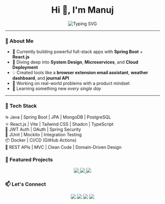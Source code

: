 <h1 align="center">Hi 👋, I'm Manuj</h1>
<p align="center">
  <img src="https://readme-typing-svg.demolab.com?font=Fira+Code&size=24&pause=1000&center=true&vCenter=true&width=435&lines=Full+Stack+Java+Developer;Spring+Boot+%7C+React+%7C+MongoDB;Clean+Architecture+Enthusiast+%F0%9F%AA%9B" alt="Typing SVG" />
</p>

---

### 🧠 About Me  
- 🔭 Currently building powerful full-stack apps with **Spring Boot** + **React.js**  
- 🌱 Diving deep into **System Design**, **Microservices**, and **Cloud Deployment**  
- 💡 Created tools like a **browser extension email assistant**, **weather dashboard**, and **journal API**  
- 🧩 Working on real-world problems with a product mindset  
- 📖 Learning something new *every single day*

---

### 🚀 Tech Stack  
☕ Java | Spring Boot | JPA | MongoDB | PostgreSQL  
⚛️ React.js | Vite | Tailwind CSS | Shadcn | TypeScript  
🔐 JWT Auth | OAuth | Spring Security  
🧪 JUnit | Mockito | Integration Testing  
📦 Docker | CI/CD (GitHub Actions)  
📁 REST APIs | MVC | Clean Code | Domain-Driven Design

### 📂 Featured Projects
<p align="center"> <a href="https://github.com/manuj-chadha/email-reply-assistant"> <img src="https://img.shields.io/badge/Email%20Reply%20Assistant-%23007396.svg?&style=for-the-badge&logo=maildotru&logoColor=white" /> </a> <a href="https://github.com/manuj-chadha/weather-dashboard"> <img src="https://img.shields.io/badge/Weather%20App-%23FFA500.svg?&style=for-the-badge&logo=cloud&logoColor=white" /> </a> <a href="https://github.com/manuj-chadha/journal-api"> <img src="https://img.shields.io/badge/Journal%20API-%234caf50.svg?&style=for-the-badge&logo=spring&logoColor=white" /> </a> </p>

### 📫 Let's Connect
<p align="center"> <a href="mailto:manujchadha7777@gmail.com"><img src="https://img.shields.io/badge/Email-D14836?style=for-the-badge&logo=gmail&logoColor=white" /></a> <a href="https://linkedin.com/in/manuj-chadha"><img src="https://img.shields.io/badge/LinkedIn-blue?style=for-the-badge&logo=linkedin&logoColor=white" /></a> <a href="https://x.com/manuj_7777"><img src="https://img.shields.io/badge/Twitter-1DA1F2?style=for-the-badge&logo=twitter&logoColor=white" /></a> <a href="https://manuj-portfolio.vercel.app"><img src="https://img.shields.io/badge/Portfolio-%23000000.svg?&style=for-the-badge&logo=vercel&logoColor=white" /></a> </p>


